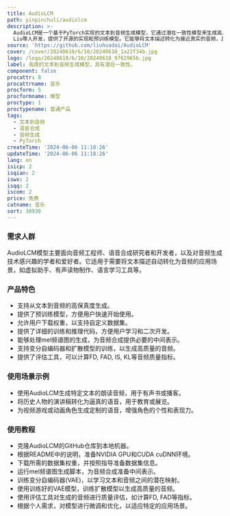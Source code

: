 ```yaml
---
title: AudioLCM
path: yinpinchuli/audiolcm
description: >-
  AudioLCM是一个基于PyTorch实现的文本到音频生成模型，它通过潜在一致性模型来生成高质量且高效的音频。该模型由Huadai
  Liu等人开发，提供了开源的实现和预训练模型。它能够将文本描述转化为接近真实的音频，具有重要的应用价值，尤其是在语音合成、音频制作等领域。
source: 'https://github.com/liuhuadai/AudioLCM'
cover: /cover/20240610/6/10/20240610_1a22f34b.jpg
logo: /logo/20240610/6/10/20240610_9762965b.jpg
label: 高效的文本到音频生成模型，具有潜在一致性。
component: false
procattr: 8
procattrname: 音乐
procform: 5
procformname: 模型
proctype: 1
proctypename: 普通产品
tags:
  - 文本到音频
  - 语音合成
  - 音频生成
  - PyTorch
createTime: '2024-06-06 11:18:26'
updateTime: '2024-06-06 11:18:26'
lang: en
isicp: 2
isqian: 2
iswx: 2
isqq: 2
iscom: 2
price: 免费
catname: 音乐
sort: 30930
---
```




### 需求人群
AudioLCM模型主要面向音频工程师、语音合成研究者和开发者，以及对音频生成技术感兴趣的学者和爱好者。它适用于需要将文本描述自动转化为音频的应用场景，如虚拟助手、有声读物制作、语言学习工具等。

### 产品特色
* 支持从文本到音频的高保真度生成。
* 提供了预训练模型，方便用户快速开始使用。
* 允许用户下载权重，以支持自定义数据集。
* 提供了详细的训练和推理代码，方便用户学习和二次开发。
* 能够处理mel频谱图的生成，为音频合成提供必要的中间表示。
* 支持变分自编码器和扩散模型的训练，以生成高质量的音频。
* 提供了评估工具，可以计算FD, FAD, IS, KL等音频质量指标。

### 使用场景示例
* 使用AudioLCM生成特定文本的朗读音频，用于有声书或播客。
* 将历史人物的演讲稿转化为逼真的语音，用于教育或展览。
* 为视频游戏或动画角色生成定制的语音，增强角色的个性和表现力。

### 使用教程
* 克隆AudioLCM的GitHub仓库到本地机器。
* 根据README中的说明，准备NVIDIA GPU和CUDA cuDNN环境。
* 下载所需的数据集权重，并按照指导准备数据集信息。
* 运行mel频谱图生成脚本，为音频合成准备中间表示。
* 训练变分自编码器(VAE)，以学习文本和音频之间的潜在映射。
* 使用训练好的VAE模型，训练扩散模型以生成高质量的音频。
* 使用评估工具对生成的音频进行质量评估，如计算FD, FAD等指标。
* 根据个人需求，对模型进行微调和优化，以适应特定的应用场景。

  
